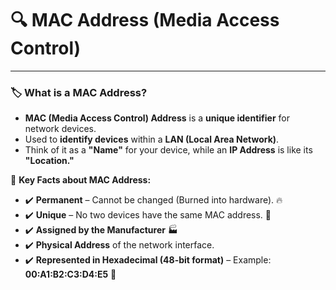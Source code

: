 # 🔍 **MAC Address (Media Access Control)**

---

### 🏷️ **What is a MAC Address?**

- **MAC (Media Access Control) Address** is a **unique identifier** for network devices.
- Used to **identify devices** within a **LAN (Local Area Network)**.
- Think of it as a **"Name"** for your device, while an **IP Address** is like its **"Location."**

📌 **Key Facts about MAC Address:**

- ✔️ **Permanent** – Cannot be changed (Burned into hardware). 🔥
- ✔️ **Unique** – No two devices have the same MAC address. 🎯
- ✔️ **Assigned by the Manufacturer** 🏭
- ✔️ **Physical Address** of the network interface.
- ✔️ **Represented in Hexadecimal (48-bit format)** – Example: **00:A1:B2:C3:D4:E5** 🔢
